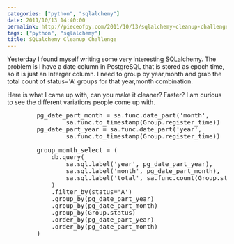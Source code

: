 ```yaml
---
categories: ["python", "sqlalchemy"]
date: 2011/10/13 14:40:00
permalink: http://pieceofpy.com/2011/10/13/sqlalchemy-cleanup-challenge
tags: ["python", "sqlalchemy"]
title: SQLalchemy Cleanup Challenge
---
```

Yesterday I found myself writing some very interesting SQLalchemy. The problem is I have a date column in
PostgreSQL that is stored as epoch time, so it is just an Interger column. I need to group by year,month and
grab the total count of status='A' groups for that year,month combination.

Here is what I came up with, can you make it cleaner? Faster? I am curious to see the different variations
people come up with.

<pre class="brush: py">
        pg_date_part_month = sa.func.date_part('month',
                sa.func.to_timestamp(Group.register_time))
        pg_date_part_year = sa.func.date_part('year',
                sa.func.to_timestamp(Group.register_time))

        group_month_select = ( 
            db.query(
                sa.sql.label('year', pg_date_part_year),
                sa.sql.label('month', pg_date_part_month),
                sa.sql.label('total', sa.func.count(Group.status))
            )   
            .filter_by(status='A')
            .group_by(pg_date_part_year)
            .group_by(pg_date_part_month)
            .group_by(Group.status)
            .order_by(pg_date_part_year)
            .order_by(pg_date_part_month)
        )
</pre>

